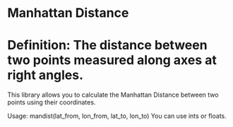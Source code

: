 Manhattan Distance
====================================
Definition: The distance between two points measured along axes at right angles.
====================================

This library allows you to calculate the Manhattan Distance between two points using their coordinates.

Usage: mandist(lat_from, lon_from, lat_to, lon_to) You can use ints or floats.